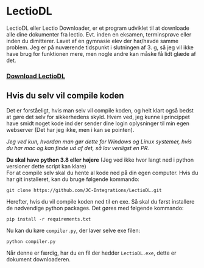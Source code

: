 # LectioDL
LectioDL eller Lectio Downloader, er et program udviklet til at downloade alle dine dokumenter fra lectio. Evt. inden en eksamen, terminsprøve eller inden du dimitterer. Lavet af en gymnasie elev der har/havde samme problem. Jeg er på nuværende tidspunkt i slutningen af 3. g, så jeg vil ikke have brug for funktionen mere, men nogle andre kan måske få lidt glæde af det.

### [Download LectioDL](https://github.com/JC-Integrations/LectioDL/ 'Klik her for at downloade den nyeste version af LectioDL')

## Hvis du selv vil compile koden
Det er forståeligt, hvis man selv vil compile koden, og helt klart også bedst at gøre det selv for sikkerhedens skyld. Hvem ved, jeg kunne i princippet have smidt noget kode ind der sender dine login oplysninger til min egen webserver (Det har jeg ikke, men i kan se pointen).

*Jeg ved kun, hvordan man gør dette for Windows og Linux systemer, hvis du har mac og kan finde ud af det, så lav venligst en PR.*

**Du skal have python 3.8 eller højere** (Jeg ved ikke hvor langt ned i python versioner dette script kan klare)  
For at compile selv skal du hente al kode ned på din egen computer. Hvis du har git installeret, kan du bruge følgende kommando:

```
git clone https://github.com/JC-Integrations/LectioDL.git
```

Herefter, hvis du vil compile koden ned til en exe. Så skal du først installere de nødvendige python packages. Det gøres med følgende kommando:
```
pip install -r requirements.txt
```

Nu kan du køre `compiler.py`, der laver selve exe filen:
```
python compiler.py
```

Når denne er færdig, har du en fil der hedder `LectioDL.exe`, dette er dokument downloaderen.
